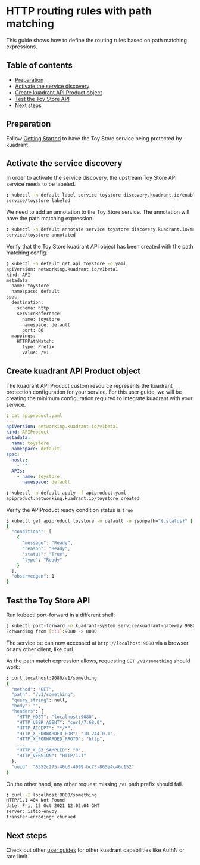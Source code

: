 # HTTP routing rules with path matching

This guide shows how to define the routing rules based on path matching expressions.

## Table of contents

* [Preparation](#preparation)
* [Activate the service discovery](#activate-the-service-discovery)
* [Create kuadrant API Product object](#create-kuadrant-api-product-object)
* [Test the Toy Store API](#test-the-toy-store-api)
* [Next steps](#next-steps)

## Preparation

Follow [Getting Started](/doc/getting-started.md) to have the Toy Store service
being protected by kuadrant.

## Activate the service discovery

In order to activate the service discovery, the upstream Toy Store API service needs to be labeled.

```bash
❯ kubectl -n default label service toystore discovery.kuadrant.io/enabled=true
service/toystore labeled
```

We need to add an annotation to the Toy Store service.
The annotation will have the path matching expression.

```bash
❯ kubectl -n default annotate service toystore discovery.kuadrant.io/matchpath="/v1"
service/toystore annotated
```

Verify that the Toy Store kuadrant API object has been created with the path matching config.

```bash
❯ kubectl -n default get api toystore -o yaml
apiVersion: networking.kuadrant.io/v1beta1
kind: API
metadata:
  name: toystore
  namespace: default
spec:
  destination:
    schema: http
    serviceReference:
      name: toystore
      namespace: default
      port: 80
  mappings:
    HTTPPathMatch:
      type: Prefix
      value: /v1
```

## Create kuadrant API Product object

The kuadrant API Product custom resource represents the kuadrant protection configuration for your service.
For this user guide, we will be creating the minimum configuration required to integrate kuadrant with your service.

```yaml
❯ cat apiproduct.yaml
---
apiVersion: networking.kuadrant.io/v1beta1
kind: APIProduct
metadata:
  name: toystore
  namespace: default
spec:
  hosts:
    - '*'
  APIs:
    - name: toystore
      namespace: default
```

```bash
❯ kubectl -n default apply -f apiproduct.yaml
apiproduct.networking.kuadrant.io/toystore created
```

Verify the APIProduct ready condition status is `true`

```bash
❯ kubectl get apiproduct toystore -n default -o jsonpath="{.status}" | jq '.'
{
  "conditions": [
    {
      "message": "Ready",
      "reason": "Ready",
      "status": "True",
      "type": "Ready"
    }
  ],
  "observedgen": 1
}
```

## Test the Toy Store API

Run kubectl port-forward in a different shell:

```bash
❯ kubectl port-forward -n kuadrant-system service/kuadrant-gateway 9080:80
Forwarding from [::1]:9080 -> 8080
```

The service be can now accessed at `http://localhost:9080` via a browser or any other client, like curl.

As the path match expression allows, requesting `GET /v1/something` should work:

```bash
❯ curl localhost:9080/v1/something
{
  "method": "GET",
  "path": "/v1/something",
  "query_string": null,
  "body": "",
  "headers": {
    "HTTP_HOST": "localhost:9080",
    "HTTP_USER_AGENT": "curl/7.68.0",
    "HTTP_ACCEPT": "*/*",
    "HTTP_X_FORWARDED_FOR": "10.244.0.1",
    "HTTP_X_FORWARDED_PROTO": "http",
    ...
    "HTTP_X_B3_SAMPLED": "0",
    "HTTP_VERSION": "HTTP/1.1"
  },
  "uuid": "5352c275-40b0-4999-bc73-865e4c46c152"
}

```

On the other hand, any other request missing `/v1` path prefix should fail.

```bash
❯ curl -I localhost:9080/something
HTTP/1.1 404 Not Found
date: Fri, 15 Oct 2021 12:02:04 GMT
server: istio-envoy
transfer-encoding: chunked
```

## Next steps

Check out other [user guides](/README.md#user-guides) for other kuadrant capabilities like AuthN or rate limit.
